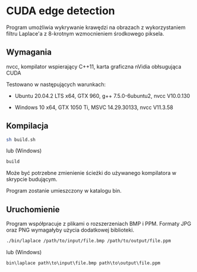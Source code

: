 # CUDA edge detection

Program umożliwia wykrywanie krawędzi na obrazach z wykorzystaniem filtru Laplace'a z 8-krotnym wzmocnieniem środkowego piksela.

## Wymagania

nvcc, kompilator wspierający C++11, karta graficzna nVidia obłsugująca CUDA

Testowano w następujących warunkach:

- Ubuntu 20.04.2 LTS x64, GTX 960, g++ 7.5.0-6ubuntu2, nvcc V10.0.130

- Windows 10 x64, GTX 1050 Ti, MSVC 14.29.30133, nvcc V11.3.58

## Kompilacja

```bash
sh build.sh
```

lub (Windows)

```bat
build
```

Może być potrzebne zmienienie ścieżki do używanego kompilatora w skrypcie budującym.

Program zostanie umieszczony w katalogu bin.

## Uruchomienie

Program współpracuje z plikami o rozszerzeniach BMP i PPM. Formaty JPG oraz PNG wymagałyby użycia dodatkowej biblioteki.

```bash
./bin/laplace /path/to/input/file.bmp /path/to/output/file.ppm
```

lub (Windows)

```bat
bin\laplace path\to\input\file.bmp path\to\output\file.ppm
```
